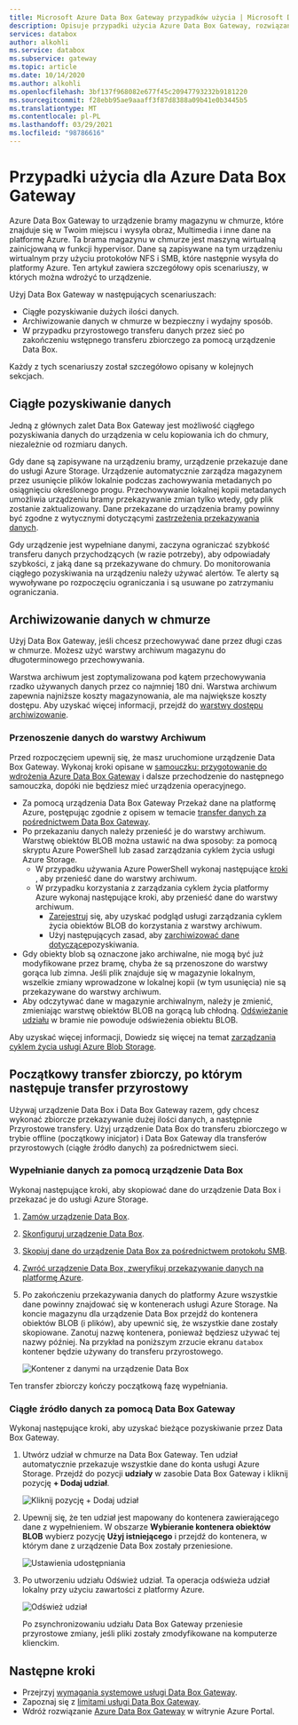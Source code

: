 ```yaml
---
title: Microsoft Azure Data Box Gateway przypadków użycia | Microsoft Docs
description: Opisuje przypadki użycia Azure Data Box Gateway, rozwiązanie do magazynowania urządzeń wirtualnych, które umożliwia przesyłanie danych do platformy Azure,
services: databox
author: alkohli
ms.service: databox
ms.subservice: gateway
ms.topic: article
ms.date: 10/14/2020
ms.author: alkohli
ms.openlocfilehash: 3bf137f968082e677f45c20947793232b9181220
ms.sourcegitcommit: f28ebb95ae9aaaff3f87d8388a09b41e0b3445b5
ms.translationtype: MT
ms.contentlocale: pl-PL
ms.lasthandoff: 03/29/2021
ms.locfileid: "98786616"
---
```

# <a name="use-cases-for-azure-data-box-gateway"></a>Przypadki użycia dla Azure Data Box Gateway

Azure Data Box Gateway to urządzenie bramy magazynu w chmurze, które znajduje się w Twoim miejscu i wysyła obraz, Multimedia i inne dane na platformę Azure. Ta brama magazynu w chmurze jest maszyną wirtualną zainicjowaną w funkcji hypervisor. Dane są zapisywane na tym urządzeniu wirtualnym przy użyciu protokołów NFS i SMB, które następnie wysyła do platformy Azure. Ten artykuł zawiera szczegółowy opis scenariuszy, w których można wdrożyć to urządzenie.

Użyj Data Box Gateway w następujących scenariuszach:

- Ciągłe pozyskiwanie dużych ilości danych.
- Archiwizowanie danych w chmurze w bezpieczny i wydajny sposób.
- W przypadku przyrostowego transferu danych przez sieć po zakończeniu wstępnego transferu zbiorczego za pomocą urządzenie Data Box.

Każdy z tych scenariuszy został szczegółowo opisany w kolejnych sekcjach.


## <a name="continuous-data-ingestion"></a>Ciągłe pozyskiwanie danych

Jedną z głównych zalet Data Box Gateway jest możliwość ciągłego pozyskiwania danych do urządzenia w celu kopiowania ich do chmury, niezależnie od rozmiaru danych.

Gdy dane są zapisywane na urządzeniu bramy, urządzenie przekazuje dane do usługi Azure Storage. Urządzenie automatycznie zarządza magazynem przez usunięcie plików lokalnie podczas zachowywania metadanych po osiągnięciu określonego progu. Przechowywanie lokalnej kopii metadanych umożliwia urządzeniu bramy przekazywanie zmian tylko wtedy, gdy plik zostanie zaktualizowany. Dane przekazane do urządzenia bramy powinny być zgodne z wytycznymi dotyczącymi [zastrzeżenia przekazywania danych](data-box-gateway-limits.md#data-upload-caveats).

Gdy urządzenie jest wypełniane danymi, zaczyna ograniczać szybkość transferu danych przychodzących (w razie potrzeby), aby odpowiadały szybkości, z jaką dane są przekazywane do chmury. Do monitorowania ciągłego pozyskiwania na urządzeniu należy używać alertów. Te alerty są wywoływane po rozpoczęciu ograniczania i są usuwane po zatrzymaniu ograniczania.

## <a name="cloud-archival-of-data"></a>Archiwizowanie danych w chmurze

Użyj Data Box Gateway, jeśli chcesz przechowywać dane przez długi czas w chmurze. Możesz użyć warstwy archiwum magazynu do długoterminowego przechowywania.

Warstwa archiwum jest zoptymalizowana pod kątem przechowywania rzadko używanych danych przez co najmniej 180 dni. Warstwa archiwum zapewnia najniższe koszty magazynowania, ale ma największe koszty dostępu. Aby uzyskać więcej informacji, przejdź do [warstwy dostępu archiwizowanie](../storage/blobs/storage-blob-storage-tiers.md#archive-access-tier).

### <a name="move-data-to-the-archive-tier"></a>Przenoszenie danych do warstwy Archiwum

Przed rozpoczęciem upewnij się, że masz uruchomione urządzenie Data Box Gateway. Wykonaj kroki opisane w [samouczku: przygotowanie do wdrożenia Azure Data Box Gateway](data-box-gateway-deploy-prep.md) i dalsze przechodzenie do następnego samouczka, dopóki nie będziesz mieć urządzenia operacyjnego.

- Za pomocą urządzenia Data Box Gateway Przekaż dane na platformę Azure, postępując zgodnie z opisem w temacie [transfer danych za pośrednictwem Data Box Gateway](data-box-gateway-deploy-add-shares.md).
- Po przekazaniu danych należy przenieść je do warstwy archiwum. Warstwę obiektów BLOB można ustawić na dwa sposoby: za pomocą skryptu Azure PowerShell lub zasad zarządzania cyklem życia usługi Azure Storage.  
    - W przypadku używania Azure PowerShell wykonaj następujące [kroki](../databox/data-box-how-to-set-data-tier.md#use-azure-powershell-to-set-the-blob-tier) , aby przenieść dane do warstwy archiwum.
    - W przypadku korzystania z zarządzania cyklem życia platformy Azure wykonaj następujące kroki, aby przenieść dane do warstwy archiwum.
        - [Zarejestruj](../storage/blobs/storage-lifecycle-management-concepts.md) się, aby uzyskać podgląd usługi zarządzania cyklem życia obiektów BLOB do korzystania z warstwy archiwum.
        - Użyj następujących zasad, aby [zarchiwizować dane dotyczące](../storage/blobs/storage-lifecycle-management-concepts.md#archive-data-after-ingest)pozyskiwania.
- Gdy obiekty blob są oznaczone jako archiwalne, nie mogą być już modyfikowane przez bramę, chyba że są przenoszone do warstwy gorąca lub zimna. Jeśli plik znajduje się w magazynie lokalnym, wszelkie zmiany wprowadzone w lokalnej kopii (w tym usunięcia) nie są przekazywane do warstwy archiwum.
- Aby odczytywać dane w magazynie archiwalnym, należy je zmienić, zmieniając warstwę obiektów BLOB na gorącą lub chłodną. [Odświeżanie udziału](data-box-gateway-manage-shares.md#refresh-shares) w bramie nie powoduje odświeżenia obiektu BLOB.

Aby uzyskać więcej informacji, Dowiedz się więcej na temat [zarządzania cyklem życia usługi Azure Blob Storage](../storage/blobs/storage-lifecycle-management-concepts.md).

## <a name="initial-bulk-transfer-followed-by-incremental-transfer"></a>Początkowy transfer zbiorczy, po którym następuje transfer przyrostowy

Używaj urządzenie Data Box i Data Box Gateway razem, gdy chcesz wykonać zbiorcze przekazywanie dużej ilości danych, a następnie Przyrostowe transfery. Użyj urządzenie Data Box do transferu zbiorczego w trybie offline (początkowy inicjator) i Data Box Gateway dla transferów przyrostowych (ciągłe źródło danych) za pośrednictwem sieci.

### <a name="seed-the-data-with-data-box"></a>Wypełnianie danych za pomocą urządzenie Data Box

Wykonaj następujące kroki, aby skopiować dane do urządzenie Data Box i przekazać je do usługi Azure Storage.

1. [Zamów urządzenie Data Box](../databox/data-box-deploy-ordered.md).
2. [Skonfiguruj urządzenie Data Box](../databox/data-box-deploy-set-up.md).
3. [Skopiuj dane do urządzenie Data Box za pośrednictwem protokołu SMB](../databox/data-box-deploy-copy-data.md).
4. [Zwróć urządzenie Data Box, zweryfikuj przekazywanie danych na platformę Azure](../databox/data-box-deploy-picked-up.md).
5. Po zakończeniu przekazywania danych do platformy Azure wszystkie dane powinny znajdować się w kontenerach usługi Azure Storage. Na koncie magazynu dla urządzenie Data Box przejdź do kontenera obiektów BLOB (i plików), aby upewnić się, że wszystkie dane zostały skopiowane. Zanotuj nazwę kontenera, ponieważ będziesz używać tej nazwy później. Na przykład na poniższym zrzucie ekranu `databox` kontener będzie używany do transferu przyrostowego.

    ![Kontener z danymi na urządzenie Data Box](media/data-box-gateway-use-cases/data-container.png)

Ten transfer zbiorczy kończy początkową fazę wypełniania.

### <a name="ongoing-feed-with-data-box-gateway"></a>Ciągłe źródło danych za pomocą Data Box Gateway

Wykonaj następujące kroki, aby uzyskać bieżące pozyskiwanie przez Data Box Gateway. 

1. Utwórz udział w chmurze na Data Box Gateway. Ten udział automatycznie przekazuje wszystkie dane do konta usługi Azure Storage. Przejdź do pozycji **udziały** w zasobie Data Box Gateway i kliknij pozycję **+ Dodaj udział**.

    ![Kliknij pozycję + Dodaj udział](media/data-box-gateway-use-cases/add-share.png)

2. Upewnij się, że ten udział jest mapowany do kontenera zawierającego dane z wypełnieniem. W obszarze **Wybieranie kontenera obiektów BLOB** wybierz pozycję **Użyj istniejącego** i przejdź do kontenera, w którym dane z urządzenie Data Box zostały przeniesione.

    ![Ustawienia udostępniania](media/data-box-gateway-use-cases/share-settings-select-existing-container.png)

3. Po utworzeniu udziału Odśwież udział. Ta operacja odświeża udział lokalny przy użyciu zawartości z platformy Azure.

    ![Odśwież udział](media/data-box-gateway-use-cases/refresh-share.png)

    Po zsynchronizowaniu udziału Data Box Gateway przeniesie przyrostowe zmiany, jeśli pliki zostały zmodyfikowane na komputerze klienckim.

## <a name="next-steps"></a>Następne kroki

- Przejrzyj [wymagania systemowe usługi Data Box Gateway](data-box-gateway-system-requirements.md).
- Zapoznaj się z [limitami usługi Data Box Gateway](data-box-gateway-limits.md).
- Wdróż rozwiązanie [Azure Data Box Gateway](data-box-gateway-deploy-prep.md) w witrynie Azure Portal.